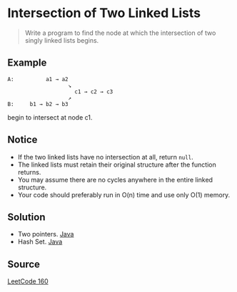 # Intersection of Two Linked Lists

> Write a program to find the node at which the intersection of two singly linked lists begins.

## Example

```
A:          a1 → a2
                   ↘
                     c1 → c2 → c3
                   ↗            
B:     b1 → b2 → b3
```

begin to intersect at node c1.

## Notice

- If the two linked lists have no intersection at all, return `null`.
- The linked lists must retain their original structure after the function returns.
- You may assume there are no cycles anywhere in the entire linked structure.
- Your code should preferably run in O(n) time and use only O(1) memory.

## Solution

- Two pointers. [Java](solution1.java)
- Hash Set. [Java](solution2.java)

## Source

[LeetCode 160](https://leetcode.com/problems/intersection-of-two-linked-lists/)